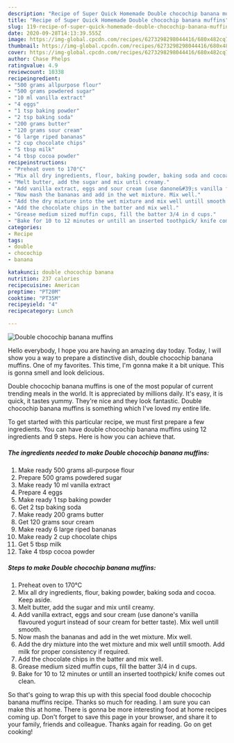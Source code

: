```yaml
---
description: "Recipe of Super Quick Homemade Double chocochip banana muffins"
title: "Recipe of Super Quick Homemade Double chocochip banana muffins"
slug: 119-recipe-of-super-quick-homemade-double-chocochip-banana-muffins
date: 2020-09-28T14:13:39.555Z
image: https://img-global.cpcdn.com/recipes/6273298298044416/680x482cq70/double-chocochip-banana-muffins-recipe-main-photo.jpg
thumbnail: https://img-global.cpcdn.com/recipes/6273298298044416/680x482cq70/double-chocochip-banana-muffins-recipe-main-photo.jpg
cover: https://img-global.cpcdn.com/recipes/6273298298044416/680x482cq70/double-chocochip-banana-muffins-recipe-main-photo.jpg
author: Chase Phelps
ratingvalue: 4.9
reviewcount: 10338
recipeingredient:
- "500 grams allpurpose flour"
- "500 grams powdered sugar"
- "10 ml vanilla extract"
- "4 eggs"
- "1 tsp baking powder"
- "2 tsp baking soda"
- "200 grams butter"
- "120 grams sour cream"
- "6 large riped bananas"
- "2 cup chocolate chips"
- "5 tbsp milk"
- "4 tbsp cocoa powder"
recipeinstructions:
- "Preheat oven to 170°C"
- "Mix all dry ingredients, flour, baking powder, baking soda and cocoa. Keep aside."
- "Melt butter, add the sugar and mix until creamy."
- "Add vanilla extract, eggs and sour cream (use danone&#39;s vanilla flavoured yogurt instead of sour cream for better taste). Mix well untill smooth."
- "Now mash the bananas and add in the wet mixture. Mix well."
- "Add the dry mixture into the wet mixture and mix well untill smooth. Add milk for proper consistency if required."
- "Add the chocolate chips in the batter and mix well."
- "Grease medium sized muffin cups, fill the batter 3/4 in d cups."
- "Bake for 10 to 12 minutes or untill an inserted toothpick/ knife comes out clean."
categories:
- Recipe
tags:
- double
- chocochip
- banana

katakunci: double chocochip banana 
nutrition: 237 calories
recipecuisine: American
preptime: "PT20M"
cooktime: "PT35M"
recipeyield: "4"
recipecategory: Lunch

---
```



![Double chocochip banana muffins](https://img-global.cpcdn.com/recipes/6273298298044416/680x482cq70/double-chocochip-banana-muffins-recipe-main-photo.jpg)

Hello everybody, I hope you are having an amazing day today. Today, I will show you a way to prepare a distinctive dish, double chocochip banana muffins. One of my favorites. This time, I'm gonna make it a bit unique. This is gonna smell and look delicious.



Double chocochip banana muffins is one of the most popular of current trending meals in the world. It is appreciated by millions daily. It's easy, it is quick, it tastes yummy. They're nice and they look fantastic. Double chocochip banana muffins is something which I've loved my entire life.


To get started with this particular recipe, we must first prepare a few ingredients. You can have double chocochip banana muffins using 12 ingredients and 9 steps. Here is how you can achieve that.

<!--inarticleads1-->

##### The ingredients needed to make Double chocochip banana muffins:

1. Make ready 500 grams all-purpose flour
1. Prepare 500 grams powdered sugar
1. Make ready 10 ml vanilla extract
1. Prepare 4 eggs
1. Make ready 1 tsp baking powder
1. Get 2 tsp baking soda
1. Make ready 200 grams butter
1. Get 120 grams sour cream
1. Make ready 6 large riped bananas
1. Make ready 2 cup chocolate chips
1. Get 5 tbsp milk
1. Take 4 tbsp cocoa powder




<!--inarticleads2-->

##### Steps to make Double chocochip banana muffins:

1. Preheat oven to 170°C
1. Mix all dry ingredients, flour, baking powder, baking soda and cocoa. Keep aside.
1. Melt butter, add the sugar and mix until creamy.
1. Add vanilla extract, eggs and sour cream (use danone&#39;s vanilla flavoured yogurt instead of sour cream for better taste). Mix well untill smooth.
1. Now mash the bananas and add in the wet mixture. Mix well.
1. Add the dry mixture into the wet mixture and mix well untill smooth. Add milk for proper consistency if required.
1. Add the chocolate chips in the batter and mix well.
1. Grease medium sized muffin cups, fill the batter 3/4 in d cups.
1. Bake for 10 to 12 minutes or untill an inserted toothpick/ knife comes out clean.




So that's going to wrap this up with this special food double chocochip banana muffins recipe. Thanks so much for reading. I am sure you can make this at home. There is gonna be more interesting food at home recipes coming up. Don't forget to save this page in your browser, and share it to your family, friends and colleague. Thanks again for reading. Go on get cooking!

